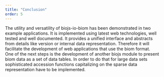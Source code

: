 ```yaml
---
title: "Conclusion"
order: 5
---
```

The utility and versatility of biojs-io-biom has been demonstrated in two example applications.
It is implemented using latest web technologies, well tested and well documented.
It provides a unified interface and abstracts from details like version or internal data representation.
Therefore it will facilitate the development of web applications that use the biom format.
One of the next steps is the development of another biojs module to present biom data as a set of data tables.
In order to do that for large data sets sophisticated accession functions capitalizing on the sparse data representation
have to be implemented.
